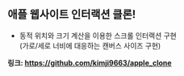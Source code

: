 ## 애플 웹사이트 인터랙션 클론!
- 동적 위치와 크기 계산을 이용한 스크롤 인터랙션 구현   
  (가로/세로 너비에 대응하는 캔버스 사이즈 구현)

**링크: https://github.com/kimji9663/apple_clone**